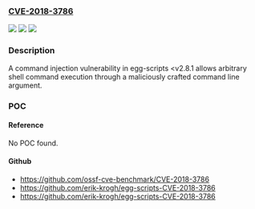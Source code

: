 ### [CVE-2018-3786](https://cve.mitre.org/cgi-bin/cvename.cgi?name=CVE-2018-3786)
![](https://img.shields.io/static/v1?label=Product&message=egg-scripts&color=blue)
![](https://img.shields.io/static/v1?label=Version&message=n%2Fa&color=blue)
![](https://img.shields.io/static/v1?label=Vulnerability&message=Command%20Injection%20-%20Generic%20(CWE-77)&color=brighgreen)

### Description

A command injection vulnerability in egg-scripts <v2.8.1 allows arbitrary shell command execution through a maliciously crafted command line argument.

### POC

#### Reference
No POC found.

#### Github
- https://github.com/ossf-cve-benchmark/CVE-2018-3786
- https://github.com/erik-krogh/egg-scripts-CVE-2018-3786
- https://github.com/erik-krogh/egg-scripts-CVE-2018-3786

